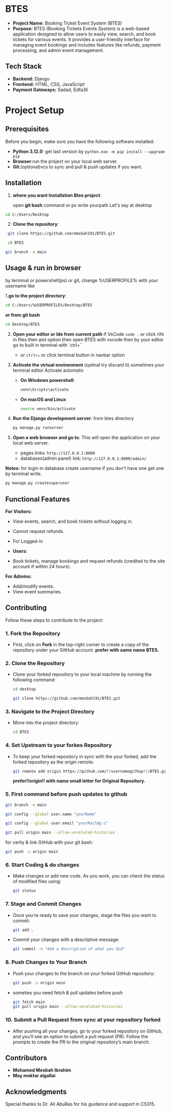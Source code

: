 # BTES
- **Project Name:** Booking Ticket Event System (BTES)
- **Purpose:** BTES (Booking Tickets Events System) is a web-based application designed to allow users to easily view, search, and book tickets for various events. It provides a user-friendly interface for managing event bookings and includes features like refunds, payment processing, and admin event management.

## Tech Stack

- **Backend:** Django
- **Frontend:** HTML, CSS, JavaScript
- **Payment Gateways:** Sadad, Edfa3li

# Project Setup

## Prerequisites
Before you begin, make sure you have the following software installed:
- **Python 3.12.0**: get last version by `python.exe -m pip install --upgrade pip`
- **Browser**:run the project on your local web server.
- **Git**:(optional)vcs to sync and pull & push updates if you want.



## Installation

1. **where you want Installation Btes project**:

   open **git bash** command or ps write yourpath  Let's say at desktop

```bash
cd C:/Users/Desktop
```

2. **Clone the repository**:

```bash
 git clone https://github.com/mmsbah191/BTES.git
```

```bash
 cd BTES
```

```bash
git branch -m main
```

## Usage & run in browser

by terminal or powershell(ps) or git, change %USERPROFILE% with your username like

1.**go to the project directory**:

   ```bash
   cd C:/Users/%USERPROFILE%/Desktop/BTES
   ```
**or from git bash**
   ```bash
 cd Desktop/BTES
```

2. **Open your editor or Ide from current path**
   if VsCode `code .` or click riht in files then alot option then open BTES with vscode
   then by your editor go to built in terminal with `ctrl+``
   - or `ctrl+ذ` or click terminal button in navbar option


4. **Activate the virtual environment**
   (optinal try discard it) sometimes your terminal editor Activate automatic

   - **On Windows powershell**:
     ```bash
     venv\Scripts\activate
     ```
   - **On macOS and Linux**:
     ```bash
     source venv/bin/activate
     ```
5. **Run the Django development server**:
   from btes directory

   ```bash
   py manage.py runserver
   ```
6. **Open a web browser and go to**:
   This will open the application on your local web server.

   - pages links: ```http://127.0.0.1:8000```
   - databases(admin panel) link: ```http://127.0.0.1:8000/admin/```
  
**Notes:**
for login in database create username if you don't have one get one by terminal write.

```bash
py manage.py createsuperuser
```

## Functional Features
**For Visitors:** 
- View events, search, and book tickets without logging in.
- Cannot request refunds.
- For Logged-in

- **Users:**
- Book tickets, manage bookings and request refunds (credited to the site account if within 24 hours).

**For Admins:**
- Add/modify events.
- View event summaries.

## Contributing
Follow these steps to contribute to the project:

### 1. Fork the Repository

- First, click on **Fork** in the top-right corner to create a copy of the repository under your GitHub account.
  **prefer with same name BTES.**

### 2. Clone the Repository

- Clone your forked repository to your local machine by running the following command:

  ```bash
  cd desktop
  ```

  ```bash
  git clone https://github.com/mmsbah191/BTES.git
  ```

### 3. Navigate to the Project Directory

- Move into the project directory:
  ```bash
  cd BTES
  ```

### 4. Set Upstream to your forkes Repository

- To keep your forked repository in sync with the your forked, add the forked repository as the origin remote:

  ```bash
  git remote add origin https://github.com/!!usernamegithup!!/BTES.git
  ```

  **prefer!!origin!! with name small letter for Original Repository.**

### 5. First command before push updates to github

```bash
git branch -m main
```

```bash
git config --global user.name "yourName"
```

```bash
git config --global user.email "yourMail@g.c"
```

```bash
git pull origin main --allow-unrelated-histories
```

for varity & link GitHub with your git bash:

```bash
git push -u origin main
```

### 6. Start Coding & do changes

- Make changes or add new code. As you work, you can check the status of modified files using:
  ```bash
  git status
  ```

### 7. Stage and Commit Changes

- Once you’re ready to save your changes, stage the files you want to commit:
  ```bash
  git add .
  ```
- Commit your changes with a descriptive message:
  ```bash
  git commit -m "Add a description of what you did"
  ```

### 8. Push Changes to Your Branch

- Push your changes to the branch on your forked GitHub repository:
  ```bash
  git push -u origin main
  ```
- someties you need fetch & pull updates before push
  ```bash
  git fetch main
  git pull origin main --allow-unrelated-histories
  ```

### 10. Submit a Pull Request from sync at your repository forked
- After pushing all your changes, go to your forked repository on GitHub, and you’ll see an option to submit a pull request (PR). Follow the prompts to create the PR to the original repository’s main branch.

## Contributors

- **Mohamed Mesbah Ibrahim**
- **May moktar algallai**

## Acknowledgments

Special thanks to Dr. Ali AbuRas for his guidance and support in CS315.
